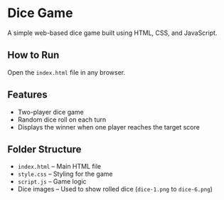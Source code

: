 # Dice Game

A simple web-based dice game built using HTML, CSS, and JavaScript.

## How to Run

Open the `index.html` file in any browser.

## Features

- Two-player dice game
- Random dice roll on each turn
- Displays the winner when one player reaches the target score

## Folder Structure

- `index.html` – Main HTML file  
- `style.css` – Styling for the game  
- `script.js` – Game logic  
- Dice images – Used to show rolled dice (`dice-1.png` to `dice-6.png`)
